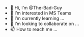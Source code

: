 - 👋 Hi, I’m @The-Bad-Guy
- 👀 I’m interested in MS Teams
- 🌱 I’m currently learning ...
- 💞️ I’m looking to collaborate on ...
- 📫 How to reach me ...

<!---
The-Bad-Guy/The-Bad-Guy is a ✨ special ✨ repository because its `README.md` (this file) appears on your GitHub profile.
You can click the Preview link to take a look at your changes.
--->
